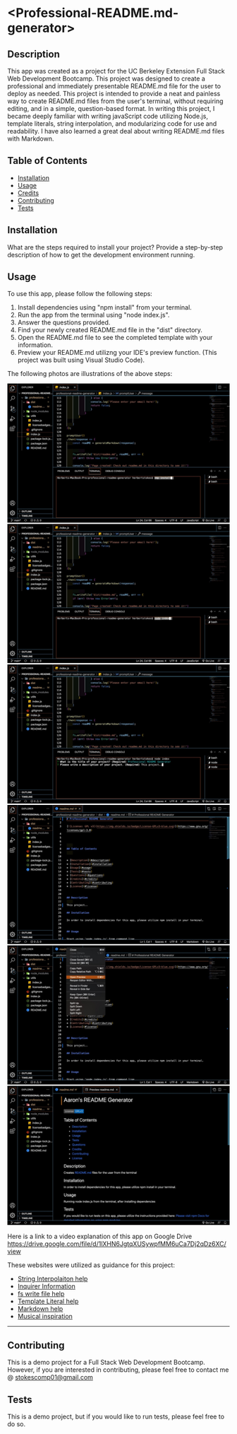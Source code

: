 # <Professional-README.md-generator>

## Description

This app was created as a project for the UC Berkeley Extension Full Stack Web Development Bootcamp. This project was designed to create a professional and immediately presentable README.md file for the user to deploy as needed. This project is intended to provide a neat and painless way to create README.md files from the user's terminal, without requiring editing, and in a simple, question-based format. In writing this project, I became deeply familiar with writing javaScript code utilizing Node.js, template literals, string interpolation, and modularizing code for use and readability. I have also learned a great deal about writing README.md files with Markdown. 

## Table of Contents

- [Installation](#installation)
- [Usage](#usage)
- [Credits](#credits)
- [Contributing](#Contributing)
- [Tests](#tests)

## Installation

What are the steps required to install your project? Provide a step-by-step description of how to get the development environment running.

## Usage

To use this app, please follow the following steps: 

1. Install dependencies using "npm install" from your terminal.
2. Run the app from the terminal using "node index.js". 
3. Answer the questions provided.
4. Find your newly created README.md file in the "dist" directory.
5. Open the README.md file to see the completed template with your information. 
6. Preview your README.md utilizng your IDE's preview function. (This project was built using Visual Studio Code). 

The following photos are illustrations of the above steps:

![Step 1]( https://github.com/hestokes/professional-readme-generator/blob/main/assets/images/npm-install-dependencis.jpg?raw=true)
![Step 2](https://github.com/hestokes/professional-readme-generator/blob/main/assets/images/node-index-run-generator.jpg?raw=true)
![Step 3]( https://github.com/hestokes/professional-readme-generator/blob/main/assets/images/readme-generator-questions.jpg?raw=true)
![Step 4]( https://github.com/hestokes/professional-readme-generator/blob/main/assets/images/completed-readme-template.jpg?raw=true)
![Step 5]( https://github.com/hestokes/professional-readme-generator/blob/main/assets/images/readme-open-preview.jpg?raw=true)
![Step 6]( https://github.com/hestokes/professional-readme-generator/blob/main/assets/images/readme-preview.jpg?raw=true)

Here is a link to a video explanation of this app on Google Drive https://drive.google.com/file/d/1lXHN6JgtqXUSywpfMM6uCa7Dj2qDz6XC/view 

These websites were utilized as guidance for this project:

- [String Interpolaiton help](https://dmitripavlutin.com/string-interpolation-in-javascript/)
- [Inquirer Information](https://www.npmjs.com/package/inquirer)
- [fs write file help](https://www.geeksforgeeks.org/node-js-fs-writefile-method/?ref=gcse)
- [Template Literal help](https://developer.mozilla.org/en-US/docs/Web/JavaScript/Reference/Template_literals)
- [Markdown help](https://markdownmonster.west-wind.com/docs/_4xs10gaui.htm)
- [Musical inspiration](https://www.youtube.com/watch?v=gHSN4DmjPas)

---

## Contributing

This is a demo project for a Full Stack Web Development Bootcamp. However, if you are interested in contributing, please feel free to contact me @ stokescomp01@gmail.com

## Tests

This is a demo project, but if you would like to run tests, please feel free to do so. 
